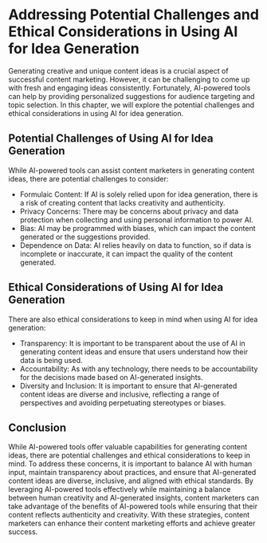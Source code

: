 Addressing Potential Challenges and Ethical Considerations in Using AI for Idea Generation
=======================================================================================================================================

Generating creative and unique content ideas is a crucial aspect of successful content marketing. However, it can be challenging to come up with fresh and engaging ideas consistently. Fortunately, AI-powered tools can help by providing personalized suggestions for audience targeting and topic selection. In this chapter, we will explore the potential challenges and ethical considerations in using AI for idea generation.

Potential Challenges of Using AI for Idea Generation
----------------------------------------------------

While AI-powered tools can assist content marketers in generating content ideas, there are potential challenges to consider:

* Formulaic Content: If AI is solely relied upon for idea generation, there is a risk of creating content that lacks creativity and authenticity.
* Privacy Concerns: There may be concerns about privacy and data protection when collecting and using personal information to power AI.
* Bias: AI may be programmed with biases, which can impact the content generated or the suggestions provided.
* Dependence on Data: AI relies heavily on data to function, so if data is incomplete or inaccurate, it can impact the quality of the content generated.

Ethical Considerations of Using AI for Idea Generation
------------------------------------------------------

There are also ethical considerations to keep in mind when using AI for idea generation:

* Transparency: It is important to be transparent about the use of AI in generating content ideas and ensure that users understand how their data is being used.
* Accountability: As with any technology, there needs to be accountability for the decisions made based on AI-generated insights.
* Diversity and Inclusion: It is important to ensure that AI-generated content ideas are diverse and inclusive, reflecting a range of perspectives and avoiding perpetuating stereotypes or biases.

Conclusion
----------

While AI-powered tools offer valuable capabilities for generating content ideas, there are potential challenges and ethical considerations to keep in mind. To address these concerns, it is important to balance AI with human input, maintain transparency about practices, and ensure that AI-generated content ideas are diverse, inclusive, and aligned with ethical standards. By leveraging AI-powered tools effectively while maintaining a balance between human creativity and AI-generated insights, content marketers can take advantage of the benefits of AI-powered tools while ensuring that their content reflects authenticity and creativity. With these strategies, content marketers can enhance their content marketing efforts and achieve greater success.

